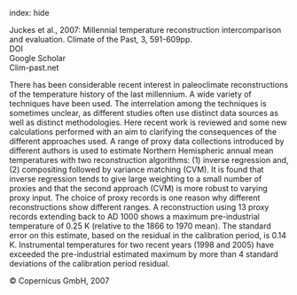 index: hide

<div class="Citation">

  <div class="Citation-body">
    <div class="Citation-text">Juckes et al., 2007: Millennial temperature reconstruction intercomparison and evaluation. <span class="Article-journal">Climate of the Past, </span><span class="Article-volume">3, </span>591-609pp.</div>
    <div class="Citation-links">
      <div class="CitationLink" data-href="https://doi.org/10.5194/cp-3-591-2007">
        <div class="CitationLink-icon CitationLink-Doi"></div>
        <div class="CitationLink-text">DOI</div>
      </div>
      <div class="CitationLink" data-href="https://scholar.google.com/scholar?q=10.5194/cp-3-591-2007">
        <div class="CitationLink-icon CitationLink-Scholar"></div>
        <div class="CitationLink-text">Google Scholar</div>
      </div>
      <div class="CitationLink" data-href="http://www.clim-past.net/3/591/2007/">
        <div class="CitationLink-icon CitationLink-Publisher"></div>
        <div class="CitationLink-text">Clim-past.net</div>
      </div>
    </div>
  </div>
</div>

There has been considerable recent interest in paleoclimate reconstructions of the temperature history of the last millennium. A wide variety of techniques have been used. The interrelation among the techniques is sometimes unclear, as different studies often use distinct data sources as well as distinct methodologies. Here recent work is reviewed and some new calculations performed with an aim to clarifying the consequences of the different approaches used. A range of proxy data collections introduced by different authors is used to estimate Northern Hemispheric annual mean temperatures with two reconstruction algorithms: (1) inverse regression and, (2) compositing followed by variance matching (CVM). It is found that inverse regression tends to give large weighting to a small number of proxies and that the second approach (CVM) is more robust to varying proxy input. The choice of proxy records is one reason why different reconstructions show different ranges. A reconstruction using 13 proxy records extending back to AD 1000 shows a maximum pre-industrial temperature of 0.25 K (relative to the 1866 to 1970 mean). The standard error on this estimate, based on the residual in the calibration period, is 0.14 K. Instrumental temperatures for two recent years (1998 and 2005) have exceeded the pre-industrial estimated maximum by more than 4 standard deviations of the calibration period residual.

<div class="Citation-copy">
&copy; Copernicus GmbH, 2007
</div>
